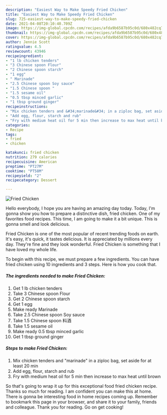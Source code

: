 ```yaml
---
description: "Easiest Way to Make Speedy Fried Chicken"
title: "Easiest Way to Make Speedy Fried Chicken"
slug: 725-easiest-way-to-make-speedy-fried-chicken
date: 2021-04-08T20:10:40.709Z
image: https://img-global.cpcdn.com/recipes/afda9b6587b95c0d/680x482cq70/fried-chicken-recipe-main-photo.jpg
thumbnail: https://img-global.cpcdn.com/recipes/afda9b6587b95c0d/680x482cq70/fried-chicken-recipe-main-photo.jpg
cover: https://img-global.cpcdn.com/recipes/afda9b6587b95c0d/680x482cq70/fried-chicken-recipe-main-photo.jpg
author: Jennie Scott
ratingvalue: 4.5
reviewcount: 43946
recipeingredient:
- "1 lb chicken tenders"
- "3 Chinese spoon Flour"
- "2 Chinese spoon starch"
- "1 egg"
- " Marinade"
- "2.5 Chinese spoon Soy sauce"
- "1.5 Chinese spoon "
- "1.5 sesame oil"
- "0.5 tbsp minced garlic"
- "1 tbsp ground ginger"
recipeinstructions:
- "Mix chicken tenders and &#34;marinade&#34; in a ziploc bag, set aside for at least 20 min"
- "Add egg, flour, starch and rub"
- "Fry with medium heat oil for 5 min then increase to max heat until brown"
categories:
- Recipe
tags:
- fried
- chicken

katakunci: fried chicken 
nutrition: 279 calories
recipecuisine: American
preptime: "PT27M"
cooktime: "PT58M"
recipeyield: "2"
recipecategory: Dessert

---
```



![Fried Chicken](https://img-global.cpcdn.com/recipes/afda9b6587b95c0d/680x482cq70/fried-chicken-recipe-main-photo.jpg)

Hello everybody, I hope you are having an amazing day today. Today, I'm gonna show you how to prepare a distinctive dish, fried chicken. One of my favorites food recipes. This time, I am going to make it a bit unique. This is gonna smell and look delicious.



Fried Chicken is one of the most popular of recent trending foods on earth. It's easy, it's quick, it tastes delicious. It is appreciated by millions every day. They're fine and they look wonderful. Fried Chicken is something that I have loved my whole life.


To begin with this recipe, we must prepare a few ingredients. You can have fried chicken using 10 ingredients and 3 steps. Here is how you cook that.

<!--inarticleads1-->

##### The ingredients needed to make Fried Chicken:

1. Get 1 lb chicken tenders
1. Take 3 Chinese spoon Flour
1. Get 2 Chinese spoon starch
1. Get 1 egg
1. Make ready  Marinade
1. Take 2.5 Chinese spoon Soy sauce
1. Take 1.5 Chinese spoon 料酒
1. Take 1.5 sesame oil
1. Make ready 0.5 tbsp minced garlic
1. Get 1 tbsp ground ginger




<!--inarticleads2-->

##### Steps to make Fried Chicken:

1. Mix chicken tenders and &#34;marinade&#34; in a ziploc bag, set aside for at least 20 min
1. Add egg, flour, starch and rub
1. Fry with medium heat oil for 5 min then increase to max heat until brown




So that's going to wrap it up for this exceptional food fried chicken recipe. Thanks so much for reading. I am confident you can make this at home. There is gonna be interesting food in home recipes coming up. Remember to bookmark this page in your browser, and share it to your family, friends and colleague. Thank you for reading. Go on get cooking!
